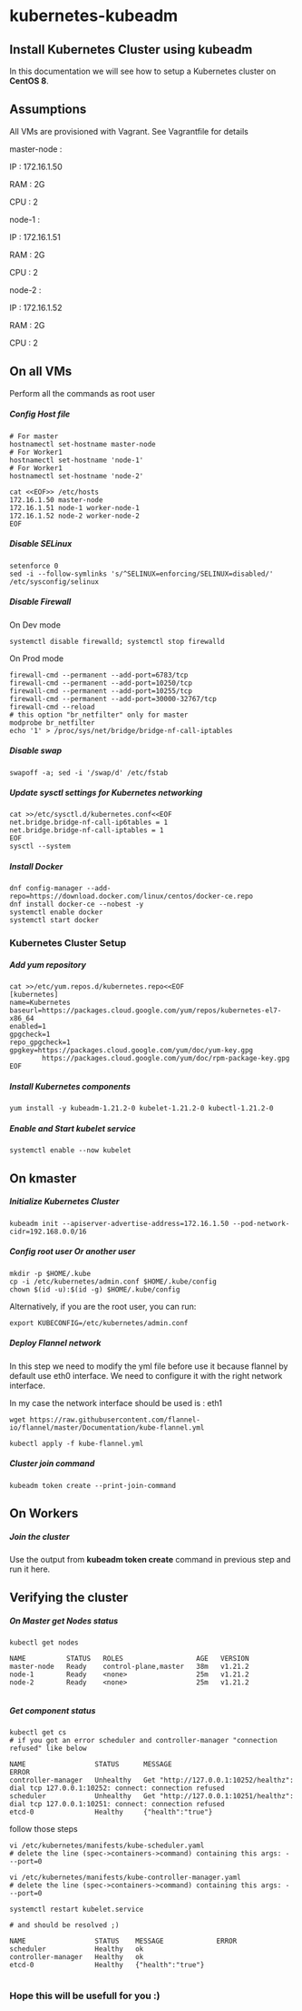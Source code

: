 # kubernetes-kubeadm

## Install Kubernetes Cluster using kubeadm
In this documentation we will see how to setup a Kubernetes cluster on __CentOS 8__.

## Assumptions

All VMs are provisioned with Vagrant.
See Vagrantfile for details

master-node : 

IP : 172.16.1.50

RAM : 2G

CPU : 2

node-1 :

IP : 172.16.1.51

RAM : 2G

CPU : 2

node-2 :

IP : 172.16.1.52

RAM : 2G

CPU : 2

## On all VMs

Perform all the commands as root user

##### Config Host file

```
# For master
hostnamectl set-hostname master-node
# For Worker1
hostnamectl set-hostname 'node-1'
# For Worker1
hostnamectl set-hostname 'node-2'

cat <<EOF>> /etc/hosts
172.16.1.50 master-node
172.16.1.51 node-1 worker-node-1
172.16.1.52 node-2 worker-node-2
EOF
```

##### Disable SELinux
```
setenforce 0
sed -i --follow-symlinks 's/^SELINUX=enforcing/SELINUX=disabled/' /etc/sysconfig/selinux
```

##### Disable Firewall

On Dev mode
```
systemctl disable firewalld; systemctl stop firewalld
```

On Prod mode
```
firewall-cmd --permanent --add-port=6783/tcp
firewall-cmd --permanent --add-port=10250/tcp
firewall-cmd --permanent --add-port=10255/tcp
firewall-cmd --permanent --add-port=30000-32767/tcp
firewall-cmd --reload
# this option "br_netfilter" only for master
modprobe br_netfilter
echo '1' > /proc/sys/net/bridge/bridge-nf-call-iptables
```


##### Disable swap
```
swapoff -a; sed -i '/swap/d' /etc/fstab
```

##### Update sysctl settings for Kubernetes networking
```
cat >>/etc/sysctl.d/kubernetes.conf<<EOF
net.bridge.bridge-nf-call-ip6tables = 1
net.bridge.bridge-nf-call-iptables = 1
EOF
sysctl --system
```
##### Install Docker
```
dnf config-manager --add-repo=https://download.docker.com/linux/centos/docker-ce.repo
dnf install docker-ce --nobest -y
systemctl enable docker
systemctl start docker
```
### Kubernetes Cluster Setup
##### Add yum repository
```
cat >>/etc/yum.repos.d/kubernetes.repo<<EOF
[kubernetes]
name=Kubernetes
baseurl=https://packages.cloud.google.com/yum/repos/kubernetes-el7-x86_64
enabled=1
gpgcheck=1
repo_gpgcheck=1
gpgkey=https://packages.cloud.google.com/yum/doc/yum-key.gpg
        https://packages.cloud.google.com/yum/doc/rpm-package-key.gpg
EOF
```
##### Install Kubernetes components
```
yum install -y kubeadm-1.21.2-0 kubelet-1.21.2-0 kubectl-1.21.2-0
```
##### Enable and Start kubelet service
```
systemctl enable --now kubelet
```
## On kmaster
##### Initialize Kubernetes Cluster
```
kubeadm init --apiserver-advertise-address=172.16.1.50 --pod-network-cidr=192.168.0.0/16
```
##### Config root user Or another user 

```
mkdir -p $HOME/.kube
cp -i /etc/kubernetes/admin.conf $HOME/.kube/config
chown $(id -u):$(id -g) $HOME/.kube/config
```

Alternatively, if you are the root user, you can run:

```
export KUBECONFIG=/etc/kubernetes/admin.conf
```


##### Deploy Flannel network

In this step we need to modify the yml file before use it because flannel by default use eth0 interface. We need to configure it with the right network interface.

In my case the network interface should be used is : eth1

```
wget https://raw.githubusercontent.com/flannel-io/flannel/master/Documentation/kube-flannel.yml
```

```
kubectl apply -f kube-flannel.yml
```

##### Cluster join command
```
kubeadm token create --print-join-command
```

## On Workers
##### Join the cluster
Use the output from __kubeadm token create__ command in previous step and run it here.

## Verifying the cluster
##### On Master get Nodes status
```
kubectl get nodes

NAME          STATUS   ROLES                  AGE   VERSION
master-node   Ready    control-plane,master   38m   v1.21.2
node-1        Ready    <none>                 25m   v1.21.2
node-2        Ready    <none>                 25m   v1.21.2


```
##### Get component status
```
kubectl get cs
# if you got an error scheduler and controller-manager "connection refused" like below

NAME                 STATUS      MESSAGE                                                                  ERROR
controller-manager   Unhealthy   Get "http://127.0.0.1:10252/healthz": dial tcp 127.0.0.1:10252: connect: connection refused
scheduler            Unhealthy   Get "http://127.0.0.1:10251/healthz": dial tcp 127.0.0.1:10251: connect: connection refused
etcd-0               Healthy     {"health":"true"}
```

follow those steps 

```
vi /etc/kubernetes/manifests/kube-scheduler.yaml
# delete the line (spec->containers->command) containing this args: - --port=0

vi /etc/kubernetes/manifests/kube-controller-manager.yaml
# delete the line (spec->containers->command) containing this args: - --port=0

systemctl restart kubelet.service

# and should be resolved ;) 

NAME                 STATUS    MESSAGE             ERROR
scheduler            Healthy   ok
controller-manager   Healthy   ok
etcd-0               Healthy   {"health":"true"}


```

### Hope this will be usefull for you :)